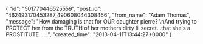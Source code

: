  {
   "id": "501770446525559",
   "post_id": "462493170453287_490608044308466",
   "from_name": "Adam Thomas",
   "message": "How damaging is that for OUR daughter pierre? \nAnd trying to PROTECT her from the TRUTH of her mothers dirty lil secret...that she's a PROSTITUTE......",
   "created_time": "2013-04-11T13:44:27+0000"
 }
